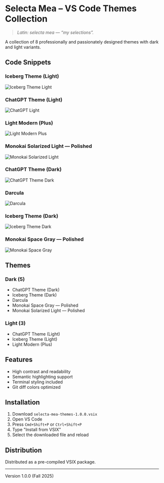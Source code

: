 # Selecta Mea – VS Code Themes Collection

> _Latin: selecta mea — “my selections”._

A collection of 8 professionally and passionately designed themes with dark and light variants.

## Code Snippets

### Iceberg Theme (Light)
![Iceberg Theme Light](./public/images/SCR-20250930-cmsg.png)

### ChatGPT Theme (Light)
![ChatGPT Light](./public/images/SCR-20250930-cmub.png)

### Light Modern (Plus)
![Light Modern Plus](./public/images/SCR-20250930-cmwn.png)

### Monokai Solarized Light — Polished 
![Monokai Solarized Light](./public/images/SCR-20250930-cnar.png)

### ChatGPT Theme (Dark)
![ChatGPT Theme Dark](./public/images/SCR-20250930-cndh.png)

### Darcula
![Darcula](./public/images/SCR-20250930-cnfe.png)

### Iceberg Theme (Dark)
![Iceberg Theme Dark](./public/images/SCR-20250930-cngr.png)

### Monokai Space Gray — Polished
![Monokai Space Gray](./public/images/SCR-20250930-cnii.png)

## Themes

### Dark (5)
- ChatGPT Theme (Dark)
- Iceberg Theme (Dark)
- Darcula
- Monokai Space Gray — Polished
- Monokai Solarized Light — Polished

### Light (3)
- ChatGPT Theme (Light)
- Iceberg Theme (Light)
- Light Modern (Plus)

## Features

- High contrast and readability
- Semantic highlighting support
- Terminal styling included
- Git diff colors optimized

## Installation

1. Download `selecta-mea-themes-1.0.0.vsix`
2. Open VS Code
3. Press `Cmd+Shift+P` or `Ctrl+Shift+P`
4. Type "Install from VSIX"
5. Select the downloaded file and reload

## Distribution

Distributed as a pre-compiled VSIX package.

---

Version 1.0.0 (Fall 2025)
